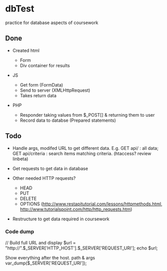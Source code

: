 # dbTest
practice for database aspects of coursework


## Done
+ Created html
    * Form 
    * Div container for results
+ JS
    * Get form (FormData)
    * Send to server (XMLHttpRequest)
    * Takes return data

+ PHP
    * Responder taking values from $_POST[] & returning them to user
    * Record data to databse (Prepared statements)

## Todo
+ Handle args, modifed URL to get different data. E.g. GET api/ : all data; GET api/criteria : search items matching criteria. (htaccess? review linbeta)
+ Get requests to get data in database
+ Other needed HTTP requests? 
    * HEAD
    * PUT
    * DELETE
    * OPTIONS
    (http://www.restapitutorial.com/lessons/httpmethods.html, http://www.tutorialspoint.com/http/http_requests.htm)
    
+ Restructure to get data required in coursework

### Code dump
// Build full URL and display
$url = "http://".$_SERVER['HTTP_HOST'].$_SERVER['REQUEST_URI'];
echo $url;

Show everything after the host. path & args
var_dump($_SERVER['REQUEST_URI']);
